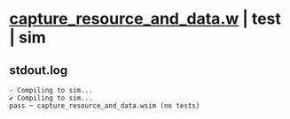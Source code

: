 # [capture_resource_and_data.w](../../../../examples/tests/valid/capture_resource_and_data.w) | test | sim

## stdout.log
```log
- Compiling to sim...
✔ Compiling to sim...
pass ─ capture_resource_and_data.wsim (no tests)
```

